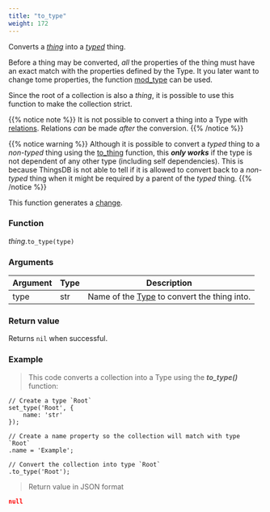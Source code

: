 ```yaml
---
title: "to_type"
weight: 172
---
```


Converts a *[thing](../../thing)* into a *[typed](../../typed)* thing.

Before a thing may be converted, *all* the properties of the thing must have an exact match with the properties defined by the Type.
It you later want to change tome properties, the function [mod_type](../../../collection-api/mod_type) can be used.

Since the root of a collection is also a *thing*, it is possible to use this function to make the collection strict.

{{% notice note %}}
It is not possible to convert a thing into a Type with [relations](../../../collection-api/mod_type/rel). Relations *can* be made *after* the conversion.
{{% /notice %}}

{{% notice warning %}}
Although it is possible to convert a *typed* thing to a *non-typed* thing using the [to_thing](../../typed/to_thing) function, this ***only works*** if the type is not dependent of any other type (including self dependencies). This is because ThingsDB is not able to tell if it is allowed to convert back to a *non-typed* thing when it might be required by a parent of the *typed* thing.
{{% /notice %}}

This function generates a [change](../../../overview/changes).

### Function

*thing*.`to_type(type)`

### Arguments

Argument | Type | Description
-------- | ---- | -----------
type | str | Name of the [Type](../../../overview/type) to convert the thing into.

### Return value

Returns `nil` when successful.

### Example

> This code converts a collection into a Type using the ***to_type()*** function:

```thingsdb,json_response
// Create a type `Root`
set_type('Root', {
    name: 'str'
});

// Create a name property so the collection will match with type `Root`
.name = 'Example';

// Convert the collection into type `Root`
.to_type('Root');
```

> Return value in JSON format

```json
null
```
